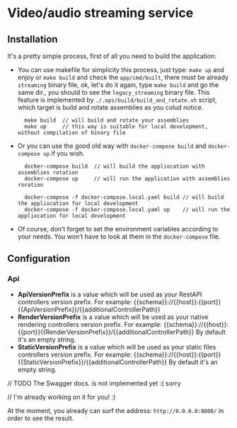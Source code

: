 # Video/audio streaming service

## Installation

It's a pretty simple process, first of all you need to build the application:
- You can use makefile for simplicity this process, just type: `make up` and enjoy or `make build` and check the `app/cmd/built`, there must be already `streaming` binary file, ok, let's do it again, type `make build` and go the same dir., you should to see the `legacy_streaming` binary file. This feature is implemented by `./.ops/build/build_and_rotate.sh` script, which target is build and rotate assemblies as you colud notice.
  
  ```
    make build  // will build and rotate your assemblies
    make up     // this way is suitable for local development, without compilation of binary file
  ```
  
- Or you can use the good old way with `docker-compose build` and `docker-compose up` if you wish.

  ```
    docker-compose build  // will build the appliocation with assemblies rotation
    docker-compose up     // will run the application with assemblies roration
  
    docker-compose -f docker-compose.local.yaml build // will build the appliocation for local development
    docker-compose -f docker-compose.local.yaml up    // will run the appliocation for local development
  ```
  
- Of course, don’t forget to set the environment variables according to your needs. You won’t have to look at them in the `docker-compose` file.

## Configuration

### Api

-  **ApiVersionPrefix** is a value which will be used as your RestAPI controllers version prefix.
   For example: {{schema}}://{{host}}:{{port}}{{ApiVersionPrefix}}/{{additionalControllerPath}}
- **RenderVersionPrefix** is a value which will be used as your native rendering controllers version prefix.
  For example: {{schema}}://{{host}}:{{port}}{{RenderVersionPrefix}}/{{additionalControllerPath}}
  By default it's an empty string.
- **StaticVersionPrefix** is a value which will be used as your static files controllers version prefix.
  For example: {{schema}}://{{host}}:{{port}}{{StaticVersionPrefix}}/{{additionalControllerPath}}
  By default it's an empty string.

// TODO The Swagger docs. is not implemented yet :( sorry

// I'm already working on it for you! :)

At the moment, you already can surf the address: `http://0.0.0.0:8000/` in order to see the result.
